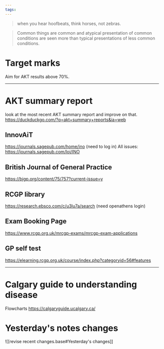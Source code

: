 ```yaml
---
tags:
---
```

> when you hear hoofbeats, think horses, not zebras. 

> Common things are common and atypical presentation of common conditions are seen more than typical presentations of less common conditions. 

# Target marks
Aim for AKT results above 70%. 

---
# AKT summary report
look at the most recent AKT summary report and improve on that. 
https://duckduckgo.com/?q=akt+summary+reports&ia=web 

## InnovAiT
https://journals.sagepub.com/home/ino (need to log in)
All issues: https://journals.sagepub.com/loi/INO

## British Journal of General Practice
https://bjgp.org/content/75/757?current-issue=y 

## RCGP library
https://research.ebsco.com/c/u3lu7a/search (need openathens login)

## Exam Booking Page
https://www.rcgp.org.uk/mrcgp-exams/mrcgp-exam-applications 

## GP self test
https://elearning.rcgp.org.uk/course/index.php?categoryid=56#features

---
# Calgary guide to understanding disease 
Flowcharts
https://calgaryguide.ucalgary.ca/ 

# Yesterday's notes changes
![[revise recent changes.base#Yesterday's changes]]